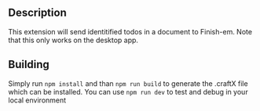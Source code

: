 ## Description
This extension will send identitified todos in a document to Finish-em. Note that this only works on the desktop app.


## Building

Simply run `npm install` and than `npm run build` to generate the .craftX file which can be installed.
You can use `npm run dev` to test and debug in your local environment


